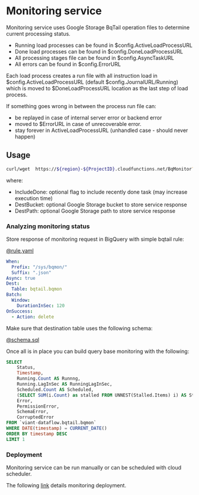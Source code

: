 # Monitoring service

Monitoring service uses Google Storage BqTail operation files to determine current processing status.

- Running load processes can be found in $config.ActiveLoadProcessURL
- Done load processes can be found in $config.DoneLoadProcessURL
- All processing stages file can be found in $config.AsyncTaskURL 
- All errors can be found in $config.ErrorURL


Each load process creates a run file with all instruction load in $config.ActiveLoadProcessURL (default $config.JournalURL/Running)
which is moved to $DoneLoadProcessURL location as the last step of load process.

If something goes wrong in between the process run file can:
 - be replayed in case of internal server error or backend error
 - moved to $ErrorURL in case of unrecoverable error.
 - stay forever in ActiveLoadProcessURL (unhandled case - should never happen)                                                                          	
 
 
## Usage

 ```bash
curl/wget  https://${region}-${ProjectID}.cloudfunctions.net/BqMonitor?IncludeDone=true&DestBucket=${bqTailTirggerBucket}&DestPath=bqmon
```
where:
 - IncludeDone: optional flag to include recently done task (may increase execution time) 
 - DestBucket: optional Google Storage bucket to store service response 
 - DestPath: optional Google Storage path to store service response
 

### Analyzing monitoring status 

Store response of monitoring request in BigQuery with simple bqtail rule:

[@rule.yaml](../deployment/monitor/rule/bqmon.yaml)
```yaml
When:
  Prefix: "/sys/bqmon/"
  Suffix: ".json"
Async: true
Dest:
  Table: bqtail.bqmon
Batch:
  Window:
    DurationInSec: 120
OnSuccess:
  - Action: delete

```

Make sure that destination table uses the following schema:

[@schema.sql](schema/schema.sql)
 
Once all is in place you can build query base monitoring with the following:

```sql
SELECT 
    Status, 
    Timestamp, 
    Running.Count AS Runnng,
    Running.LagInSec AS RunningLagInSec,
    Scheduled.Count AS Scheduled,
    (SELECT SUM(i.Count) as stalled FROM UNNEST(Stalled.Items) i) AS Stalled,
    Error, 
    PermissionError,
    SchemaError, 
    CorruptedError
FROM `viant-dataflow.bqtail.bqmon`
WHERE DATE(timestamp) = CURRENT_DATE()
ORDER BY timestamp DESC
LIMIT 1
``` 


### Deployment 

Monitoring service can be run manually or can be scheduled with cloud scheduler.

The following [link](../deployment/README.md#monitoring) details monitoring deployment.


 